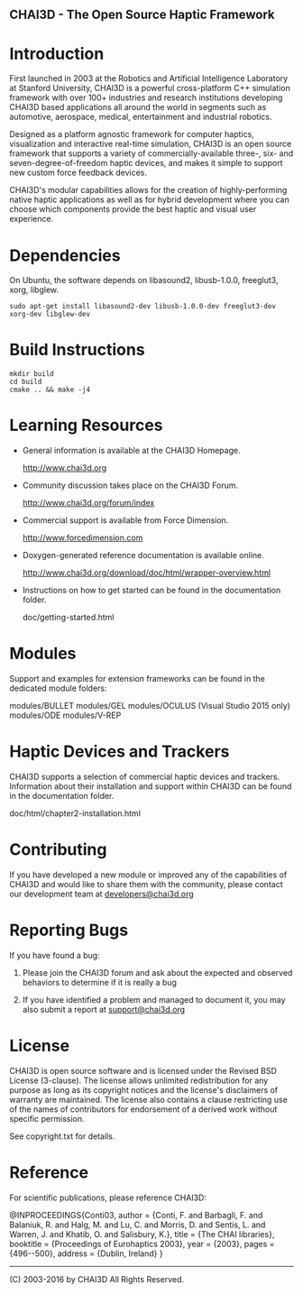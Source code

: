 CHAI3D - The Open Source Haptic Framework
-----------------------------------------


Introduction
============


First launched in 2003 at the Robotics and Artificial Intelligence 
Laboratory at Stanford University, CHAI3D is a powerful cross-platform 
C++ simulation framework with over 100+ industries and research 
institutions developing CHAI3D based applications all around the world 
in segments such as automotive, aerospace, medical, entertainment and 
industrial robotics.

Designed as a platform agnostic framework for computer haptics, 
visualization and interactive real-time simulation, CHAI3D is an open 
source framework that supports a variety of commercially-available 
three-, six- and seven-degree-of-freedom haptic devices, and makes it 
simple to support new custom force feedback devices.

CHAI3D's modular capabilities allows for the creation of highly-performing 
native haptic applications as well as for hybrid development where you 
can choose which components provide the best haptic and visual user 
experience.

Dependencies
============
On Ubuntu, the software depends on libasound2, libusb-1.0.0, freeglut3, xorg, libglew.
```
sudo apt-get install libasound2-dev libusb-1.0.0-dev freeglut3-dev xorg-dev libglew-dev
```

Build Instructions
==================
```
mkdir build
cd build
cmake .. && make -j4
```

Learning Resources
==================

* General information is available at the CHAI3D Homepage.

  http://www.chai3d.org


* Community discussion takes place on the CHAI3D Forum.

  http://www.chai3d.org/forum/index


* Commercial support is available from Force Dimension.

  http://www.forcedimension.com


* Doxygen-generated reference documentation is available online.

  http://www.chai3d.org/download/doc/html/wrapper-overview.html


* Instructions on how to get started can be found in the 
  documentation folder.

  doc/getting-started.html



Modules
=======

Support and examples for extension frameworks can be found in the 
dedicated module folders:

  modules/BULLET
  modules/GEL
  modules/OCULUS   (Visual Studio 2015 only)
  modules/ODE
  modules/V-REP 



Haptic Devices and Trackers
===========================

CHAI3D supports a selection of commercial haptic devices and trackers.
Information about their installation and support within CHAI3D can be 
found in the documentation folder.

  doc/html/chapter2-installation.html



Contributing
============

If you have developed a new module or improved any of the capabilities of
CHAI3D and would like to share them with the community, please contact our 
development team at developers@chai3d.org



Reporting Bugs
==============

If you have found a bug:

1. Please join the CHAI3D forum and ask about the expected and observed 
   behaviors to determine if it is really a bug

2. If you have identified a problem and managed to document it, you may
   also submit a report at support@chai3d.org



License
=======

CHAI3D is open source software and is licensed under the Revised BSD 
License (3-clause). The license allows unlimited redistribution for 
any purpose as long as its copyright notices and the license's 
disclaimers of warranty are maintained. The license also contains a 
clause restricting use of the names of contributors for endorsement of 
a derived work without specific permission. 

See copyright.txt for details.



Reference
=========

For scientific publications, please reference CHAI3D:

@INPROCEEDINGS{Conti03,
  author    = {Conti, F. and Barbagli, F. and Balaniuk, R. 
               and Halg, M. and Lu, C. and Morris, D. 
               and Sentis, L. and Warren, J. and Khatib, O. 
               and Salisbury, K.},
  title     = {The CHAI libraries},
  booktitle = {Proceedings of Eurohaptics 2003},
  year      = {2003},
  pages     = {496--500},
  address   = {Dublin, Ireland}
}



________________________
(C) 2003-2016 by CHAI3D
All Rights Reserved.
